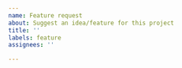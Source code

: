 ```yaml
---
name: Feature request
about: Suggest an idea/feature for this project
title: ''
labels: feature
assignees: ''

---
```



